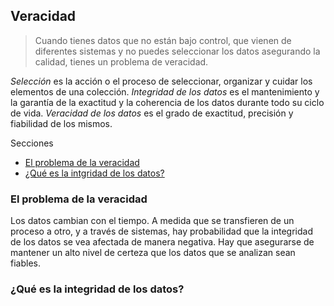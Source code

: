 ## Veracidad

> Cuando tienes datos que no están bajo control, que vienen de diferentes sistemas y no puedes seleccionar los datos asegurando la calidad, tienes un problema de veracidad.

*Selección* es la acción o el proceso de seleccionar, organizar y cuidar los elementos de una colección.
*Integridad de los datos* es el mantenimiento y la garantía de la exactitud y la coherencia de los datos durante todo su ciclo de vida.
*Veracidad de los datos* es el grado de exactitud, precisión y fiabilidad de los mismos.

Secciones
- [El problema de la veracidad](#el-problema-de-la-veracidad)
- [¿Qué es la intgridad de los datos?](#qu%C3%A9-es-la-integridad-de-los-datos)

### El problema de la veracidad
Los datos cambian con el tiempo. A medida que se transfieren de un proceso a otro, y a través de sistemas, hay probabilidad que la integridad de los datos se vea afectada de manera negativa. Hay que asegurarse de mantener un alto nivel de certeza que los datos que se analizan sean fiables.

### ¿Qué es la integridad de los datos?
